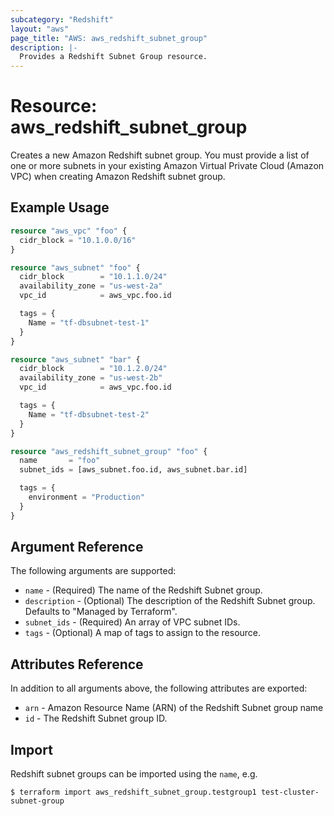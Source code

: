 ```yaml
---
subcategory: "Redshift"
layout: "aws"
page_title: "AWS: aws_redshift_subnet_group"
description: |-
  Provides a Redshift Subnet Group resource.
---
```


# Resource: aws_redshift_subnet_group

Creates a new Amazon Redshift subnet group. You must provide a list of one or more subnets in your existing Amazon Virtual Private Cloud (Amazon VPC) when creating Amazon Redshift subnet group.

## Example Usage

```terraform
resource "aws_vpc" "foo" {
  cidr_block = "10.1.0.0/16"
}

resource "aws_subnet" "foo" {
  cidr_block        = "10.1.1.0/24"
  availability_zone = "us-west-2a"
  vpc_id            = aws_vpc.foo.id

  tags = {
    Name = "tf-dbsubnet-test-1"
  }
}

resource "aws_subnet" "bar" {
  cidr_block        = "10.1.2.0/24"
  availability_zone = "us-west-2b"
  vpc_id            = aws_vpc.foo.id

  tags = {
    Name = "tf-dbsubnet-test-2"
  }
}

resource "aws_redshift_subnet_group" "foo" {
  name       = "foo"
  subnet_ids = [aws_subnet.foo.id, aws_subnet.bar.id]

  tags = {
    environment = "Production"
  }
}
```

## Argument Reference

The following arguments are supported:

* `name` - (Required) The name of the Redshift Subnet group.
* `description` - (Optional) The description of the Redshift Subnet group. Defaults to "Managed by Terraform".
* `subnet_ids` - (Required) An array of VPC subnet IDs.
* `tags` - (Optional) A map of tags to assign to the resource.

## Attributes Reference

In addition to all arguments above, the following attributes are exported:

* `arn` - Amazon Resource Name (ARN) of the Redshift Subnet group name
* `id` - The Redshift Subnet group ID.

## Import

Redshift subnet groups can be imported using the `name`, e.g.

```
$ terraform import aws_redshift_subnet_group.testgroup1 test-cluster-subnet-group
```
